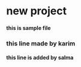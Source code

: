 # new project 
#### this is sample file 
### this line made by karim
#### this line is added by salma

